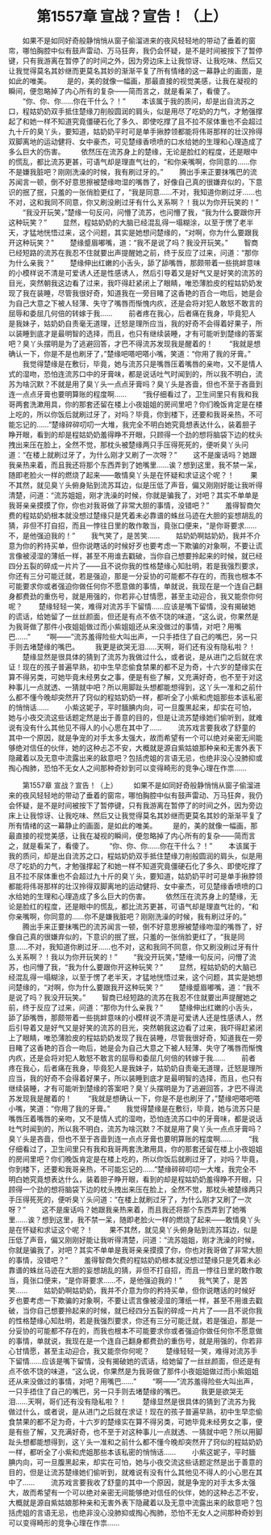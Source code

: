 # 　　第1557章 宣战？宣告！（上）
　　如果不是如同好奇般静悄悄从窗子偷溜进来的夜风轻轻地的带动了垂着的窗帘，哪怕胸腔中似有鼓声雷动、万马狂奔，我仍会怀疑，是不是时间被按下了暂停键，只有我游离在暂停了的时间之外，因为旁边床上让我惊讶、让我吃味、然后又让我觉得莫名其妙继而更莫名其妙的渐渐平复了所有情绪的这一幕静止的画面，是如此的唯美。
　　是的，美的就像一幅画，那最直接的视觉美感，让我在凝视的瞬间，便忽略掉了内心所有的复杂——简而言之，就是看呆了，看傻了。
　　“你、你、你……你在干什么？！”
　　本该属于我的质问，却是出自流苏之口，程姑奶奶双手抵住楚缘刀削般圆润的肩头，似是用尽了吃奶的力气，才勉强撑起了和她一样不知道究竟僵硬石化了多久、即使吃撑了且不拉不尿体重也不会超过九十斤的臭丫头，要知道，姑奶奶平时可是单手揪脖领都能将伟哥那样的壮汉拎得双脚离地的运动健将、女中豪杰，可见楚缘香喷喷的口水给她的生理和心理造成了多么巨大的伤害。
　　依然压在流苏身上的楚缘，无论是脸红的程度，还是眼中的慌乱，都比流苏更甚，可语气却是理直气壮的，“和你亲嘴啊，你同意的……你不是嫌我脏吧？刚刚洗澡的时候，我有刷过牙的。”
　　腾出手来正要抹嘴巴的流苏闻言一顿，倒不好意思擦被楚缘吻湿的嘴唇了，好像自己真的很嫌弃似的，下意识的抿了抿，只羞的一张俏脸更红了，“我是同意……不对，我知道你刷过牙……也不对，这和我同不同意，你又刷没刷过牙有什么关系啊？！我以为你开玩笑的！”
　　“我没开玩笑，”楚缘一句反问，问懵了流苏，也问懵了我，“我为什么要跟你开这种玩笑？”
　　显然，程姑奶奶的大脑已经混乱得一塌糊涂，以至于愣了老半天，才猛地恍悟过来，这个问题，其实是她想问楚缘的，“对啊，你为什么要跟我开这种玩笑？”
　　楚缘蹙眉嘟嘴，道：“我不是说了吗？我没开玩笑。”
　　智商已经短路的流苏在我忍不住就要出声提醒她之前，终于反应了过来，问道：“那你为什么亲我？”
　　楚缘伸出红嫩的小舌头，舔了舔嘴唇，那颇带着一些挑衅意味的小模样说不清是可爱诱人还是性感诱人，然后引导着又是好气又是好笑的流苏的目光，突然朝我这边看了过来，我吓得赶紧闭上了眼睛，唯恐薄脸皮的程姑奶奶发现了我在装睡，尽管我很好奇，知道我在一旁目睹了这香艳的百合一吻后，她是会为自己大意之下被人轻薄、失守了嘴唇而惭愧内疚，还是会将对犯人敢怒不敢言的屈辱和委屈几何倍的转嫁于我……
　　前者疼在我心，后者痛在我身，毕竟犯人是我妹子，姑奶奶自责毫无道理，迁怒是理所应当，我的好奇不会得着好果子，所以装睡到底才是最明智的选择，而且，也只有继续装睡，才有可能听到楚缘的答案吧？臭丫头摆明是为了逃避回答，才巴不得流苏发现我是醒着的！
　　“我就是想确认一下，你是不是也刷牙了，”楚缘吧嗒吧嗒小嘴，笑道：“你用了我的牙膏。”
　　我觉得楚缘是在敷衍，毕竟，她与流苏只是嘴唇压着嘴唇的亲吻，又不是情人式的湿吻，恐怕连流苏口中的牙膏味，都是说话吐气时闻到的，所以我不明白，流苏为啥沉默？不就是用了臭丫头一点点牙膏吗？臭丫头是吝啬，但也不至于吝啬到连一点点牙膏也要明算账的程度啊……
　　“我仔细看过了，卫生间里只有我和我哥两套洗漱用具，你的那套还留在楼上小夜姐姐的房间里吧？你们晚饭肯定是在楼上吃的，所以你饭后就刷过牙了，对吗？毕竟，你到楼下，还要和我哥亲热，不可能忘记的……”楚缘碎碎叨叨一大堆，我完全不明白她究竟想表达什么，装着胆子睁开眼，看到的却是程姑奶奶羞得睁不开眼，只顾得一个劲的想将脑袋下边的枕头拽出来压在脸上，全然不觉，那枕头被楚缘两只手压得死死的，便听臭丫头问道：“在楼上就刷过牙了，为什么刚才又刷了一次呀？”
　　这不是废话吗？她跟我亲热来着，而且我还将那个东西弄到了她嘴里……诶？想到这里，我不禁一呆，随即老脸火一样的燃烧了起来——敢情臭丫头是在怀疑和求证这个呢？！
　　果不其然，就见臭丫头俯身贴到流苏耳边，似是压低了声音，偏又刚刚好能让我听得清楚，问道：“流苏姐姐，刚才洗澡的时候，你就是骗我了，对吧？其实不单单是我哥亲亲摸摸了你，你也对我哥做了非常大胆的事情，没错吧？”
　　羞得智商欠费的程姑奶奶根本就没想过楚缘只是凭着未必靠谱的蛛丝马迹在大胆的妄想胡乱的猜，非但不打自招，而且一悖往日里的敢作敢当，竟张口便来，“是你哥要求……不，是他强迫我的！”
　　我气笑了，是苦笑……
　　姑奶奶啊姑奶奶，我并不介意为你的矜持买单，但你说瞎话的时候好歹也要考虑一下欺骗的对象啊，不要让谎言像被浸湿的薄纸一样，甚至不用谁去戳破，当你自己想要拎起来的时候，就已经四分五裂的碎成一片片了——且不说你我的性格楚缘心知肚明，若是我强烈要求，你还有三分可能迁就，若是强迫，那是一分妥协的可能都不存在的，而我也根本不可能要求你或者强迫你做任何你不愿意做的事情，单就说，我现在是一个连自己翻身都费劲的重伤号，就是用强的，你若非心甘情愿，甚至主动迎合，我又能奈你何呢？
　　楚缘轻轻一笑，难得对流苏手下留情……应该是嘴下留情，没有揭破她的谎话，给她留了一丝丝颜面，但还是有点不依不饶的味道，“这么说，你果然是为我哥做了那件小夜姐姐做过而小紫姐姐还从来没做过的事情，对吧？用嘴巴……”
　　“啊——”流苏羞得险些大叫出声，一只手捂住了自己的嘴巴，另一只手则去堵楚缘的嘴巴。
　　我更是欲哭无泪……天啊，哥们还有没有隐私啦？！
　　楚缘显然是很具体的猜到了流苏为我做过什么，或者说，是从进门之后就在求证！现在的孩子普遍早熟，初中生早恋偷食禁果的都不足为奇，十六岁的楚缘实在算不得另类，可她毕竟未经男女之事，便是有些了解，又充满好奇，也不至于对这种事儿一点就透、一猜就中吧？所以用脚趾头想都能想得到，这丫头一准和之前什么都不懂今晚却突然开了窍似的程姑奶奶一样，都听全了小紫和虎姐那些本该私密的悄悄话……
　　小紫这妮子，平时腼腆内向，可一旦腹黑起来，却实在可怕，她与小夜交流这些话题定然是出于善意的目的，但是让流苏楚缘她们偷听到，就难说有没有什么其他见不得人的小心思在其中了……
　　流苏戏言要我收了舒童的其中一个原因，就是争宠的对手太多太强大，故而希望有一个可以绝对亲密无间能够绝对信任的伙伴，她的这种忐忑不安，大概就是源自紫姑娘那种亲和无害外表下隐藏着以及无意中流露出来的敌意吧？包括虎姐的言语无忌，也绝非没心没肺抑或掏心掏肺，恐怕不无女人之间那种奇妙到可以变得畸形的竞争心理在作祟……

　　第1557章 宣战？宣告！（上）
　　如果不是如同好奇般静悄悄从窗子偷溜进来的夜风轻轻地的带动了垂着的窗帘，哪怕胸腔中似有鼓声雷动、万马狂奔，我仍会怀疑，是不是时间被按下了暂停键，只有我游离在暂停了的时间之外，因为旁边床上让我惊讶、让我吃味、然后又让我觉得莫名其妙继而更莫名其妙的渐渐平复了所有情绪的这一幕静止的画面，是如此的唯美。
　　是的，美的就像一幅画，那最直接的视觉美感，让我在凝视的瞬间，便忽略掉了内心所有的复杂——简而言之，就是看呆了，看傻了。
　　“你、你、你……你在干什么？！”
　　本该属于我的质问，却是出自流苏之口，程姑奶奶双手抵住楚缘刀削般圆润的肩头，似是用尽了吃奶的力气，才勉强撑起了和她一样不知道究竟僵硬石化了多久、即使吃撑了且不拉不尿体重也不会超过九十斤的臭丫头，要知道，姑奶奶平时可是单手揪脖领都能将伟哥那样的壮汉拎得双脚离地的运动健将、女中豪杰，可见楚缘香喷喷的口水给她的生理和心理造成了多么巨大的伤害。
　　依然压在流苏身上的楚缘，无论是脸红的程度，还是眼中的慌乱，都比流苏更甚，可语气却是理直气壮的，“和你亲嘴啊，你同意的……你不是嫌我脏吧？刚刚洗澡的时候，我有刷过牙的。”
　　腾出手来正要抹嘴巴的流苏闻言一顿，倒不好意思擦被楚缘吻湿的嘴唇了，好像自己真的很嫌弃似的，下意识的抿了抿，只羞的一张俏脸更红了，“我是同意……不对，我知道你刷过牙……也不对，这和我同不同意，你又刷没刷过牙有什么关系啊？！我以为你开玩笑的！”
　　“我没开玩笑，”楚缘一句反问，问懵了流苏，也问懵了我，“我为什么要跟你开这种玩笑？”
　　显然，程姑奶奶的大脑已经混乱得一塌糊涂，以至于愣了老半天，才猛地恍悟过来，这个问题，其实是她想问楚缘的，“对啊，你为什么要跟我开这种玩笑？”
　　楚缘蹙眉嘟嘴，道：“我不是说了吗？我没开玩笑。”
　　智商已经短路的流苏在我忍不住就要出声提醒她之前，终于反应了过来，问道：“那你为什么亲我？”
　　楚缘伸出红嫩的小舌头，舔了舔嘴唇，那颇带着一些挑衅意味的小模样说不清是可爱诱人还是性感诱人，然后引导着又是好气又是好笑的流苏的目光，突然朝我这边看了过来，我吓得赶紧闭上了眼睛，唯恐薄脸皮的程姑奶奶发现了我在装睡，尽管我很好奇，知道我在一旁目睹了这香艳的百合一吻后，她是会为自己大意之下被人轻薄、失守了嘴唇而惭愧内疚，还是会将对犯人敢怒不敢言的屈辱和委屈几何倍的转嫁于我……
　　前者疼在我心，后者痛在我身，毕竟犯人是我妹子，姑奶奶自责毫无道理，迁怒是理所应当，我的好奇不会得着好果子，所以装睡到底才是最明智的选择，而且，也只有继续装睡，才有可能听到楚缘的答案吧？臭丫头摆明是为了逃避回答，才巴不得流苏发现我是醒着的！
　　“我就是想确认一下，你是不是也刷牙了，”楚缘吧嗒吧嗒小嘴，笑道：“你用了我的牙膏。”
　　我觉得楚缘是在敷衍，毕竟，她与流苏只是嘴唇压着嘴唇的亲吻，又不是情人式的湿吻，恐怕连流苏口中的牙膏味，都是说话吐气时闻到的，所以我不明白，流苏为啥沉默？不就是用了臭丫头一点点牙膏吗？臭丫头是吝啬，但也不至于吝啬到连一点点牙膏也要明算账的程度啊……
　　“我仔细看过了，卫生间里只有我和我哥两套洗漱用具，你的那套还留在楼上小夜姐姐的房间里吧？你们晚饭肯定是在楼上吃的，所以你饭后就刷过牙了，对吗？毕竟，你到楼下，还要和我哥亲热，不可能忘记的……”楚缘碎碎叨叨一大堆，我完全不明白她究竟想表达什么，装着胆子睁开眼，看到的却是程姑奶奶羞得睁不开眼，只顾得一个劲的想将脑袋下边的枕头拽出来压在脸上，全然不觉，那枕头被楚缘两只手压得死死的，便听臭丫头问道：“在楼上就刷过牙了，为什么刚才又刷了一次呀？”
　　这不是废话吗？她跟我亲热来着，而且我还将那个东西弄到了她嘴里……诶？想到这里，我不禁一呆，随即老脸火一样的燃烧了起来——敢情臭丫头是在怀疑和求证这个呢？！
　　果不其然，就见臭丫头俯身贴到流苏耳边，似是压低了声音，偏又刚刚好能让我听得清楚，问道：“流苏姐姐，刚才洗澡的时候，你就是骗我了，对吧？其实不单单是我哥亲亲摸摸了你，你也对我哥做了非常大胆的事情，没错吧？”
　　羞得智商欠费的程姑奶奶根本就没想过楚缘只是凭着未必靠谱的蛛丝马迹在大胆的妄想胡乱的猜，非但不打自招，而且一悖往日里的敢作敢当，竟张口便来，“是你哥要求……不，是他强迫我的！”
　　我气笑了，是苦笑……
　　姑奶奶啊姑奶奶，我并不介意为你的矜持买单，但你说瞎话的时候好歹也要考虑一下欺骗的对象啊，不要让谎言像被浸湿的薄纸一样，甚至不用谁去戳破，当你自己想要拎起来的时候，就已经四分五裂的碎成一片片了——且不说你我的性格楚缘心知肚明，若是我强烈要求，你还有三分可能迁就，若是强迫，那是一分妥协的可能都不存在的，而我也根本不可能要求你或者强迫你做任何你不愿意做的事情，单就说，我现在是一个连自己翻身都费劲的重伤号，就是用强的，你若非心甘情愿，甚至主动迎合，我又能奈你何呢？
　　楚缘轻轻一笑，难得对流苏手下留情……应该是嘴下留情，没有揭破她的谎话，给她留了一丝丝颜面，但还是有点不依不饶的味道，“这么说，你果然是为我哥做了那件小夜姐姐做过而小紫姐姐还从来没做过的事情，对吧？用嘴巴……”
　　“啊——”流苏羞得险些大叫出声，一只手捂住了自己的嘴巴，另一只手则去堵楚缘的嘴巴。
　　我更是欲哭无泪……天啊，哥们还有没有隐私啦？！
　　楚缘显然是很具体的猜到了流苏为我做过什么，或者说，是从进门之后就在求证！现在的孩子普遍早熟，初中生早恋偷食禁果的都不足为奇，十六岁的楚缘实在算不得另类，可她毕竟未经男女之事，便是有些了解，又充满好奇，也不至于对这种事儿一点就透、一猜就中吧？所以用脚趾头想都能想得到，这丫头一准和之前什么都不懂今晚却突然开了窍似的程姑奶奶一样，都听全了小紫和虎姐那些本该私密的悄悄话……
　　小紫这妮子，平时腼腆内向，可一旦腹黑起来，却实在可怕，她与小夜交流这些话题定然是出于善意的目的，但是让流苏楚缘她们偷听到，就难说有没有什么其他见不得人的小心思在其中了……
　　流苏戏言要我收了舒童的其中一个原因，就是争宠的对手太多太强大，故而希望有一个可以绝对亲密无间能够绝对信任的伙伴，她的这种忐忑不安，大概就是源自紫姑娘那种亲和无害外表下隐藏着以及无意中流露出来的敌意吧？包括虎姐的言语无忌，也绝非没心没肺抑或掏心掏肺，恐怕不无女人之间那种奇妙到可以变得畸形的竞争心理在作祟……
